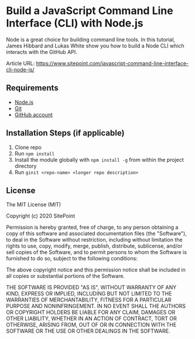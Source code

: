 # Build a JavaScript Command Line Interface (CLI) with Node.js

Node is a great choice for building command line tools.
In this tutorial, James Hibbard and Lukas White show you how to build a Node CLI which interacts with the GitHub API.

Article URL: https://www.sitepoint.com/javascript-command-line-interface-cli-node-js/

## Requirements

* [Node.js](http://nodejs.org/)
* [Git](https://git-scm.com/)
* [GitHub account](https://github.com/)

## Installation Steps (if applicable)

1. Clone repo
2. Run `npm install`
3. Install the module globally with `npm install -g` from within the project directory
4. Run `ginit <repo-name> <longer repo description>`

## License

The MIT License (MIT)

Copyright (c) 2020 SitePoint

Permission is hereby granted, free of charge, to any person obtaining a copy of this software and associated documentation files (the "Software"), to deal in the Software without restriction, including without limitation the rights to use, copy, modify, merge, publish, distribute, sublicense, and/or sell copies of the Software, and to permit persons to whom the Software is furnished to do so, subject to the following conditions:

The above copyright notice and this permission notice shall be included in all copies or substantial portions of the Software.

THE SOFTWARE IS PROVIDED "AS IS", WITHOUT WARRANTY OF ANY KIND, EXPRESS OR IMPLIED, INCLUDING BUT NOT LIMITED TO THE WARRANTIES OF MERCHANTABILITY, FITNESS FOR A PARTICULAR PURPOSE AND NONINFRINGEMENT. IN NO EVENT SHALL THE AUTHORS OR COPYRIGHT HOLDERS BE LIABLE FOR ANY CLAIM, DAMAGES OR OTHER LIABILITY, WHETHER IN AN ACTION OF CONTRACT, TORT OR OTHERWISE, ARISING FROM, OUT OF OR IN CONNECTION WITH THE SOFTWARE OR THE USE OR OTHER DEALINGS IN THE SOFTWARE.
